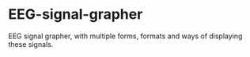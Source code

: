 # EEG-signal-grapher
EEG signal grapher, with multiple forms, formats and ways of displaying these signals.
